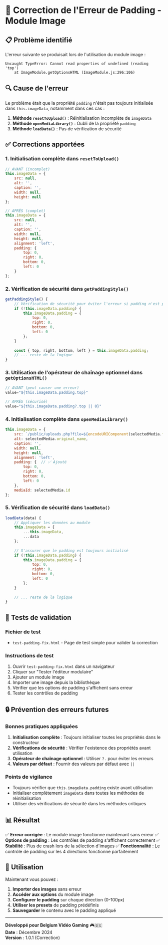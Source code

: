 # 🐛 Correction de l'Erreur de Padding - Module Image

## 📋 Problème identifié

L'erreur suivante se produisait lors de l'utilisation du module image :

```
Uncaught TypeError: Cannot read properties of undefined (reading 'top')
    at ImageModule.getOptionsHTML (ImageModule.js:296:106)
```

## 🔍 Cause de l'erreur

Le problème était que la propriété `padding` n'était pas toujours initialisée dans `this.imageData`, notamment dans ces cas :

1. **Méthode `resetToUpload()`** : Réinitialisation incomplète de `imageData`
2. **Méthode `openMediaLibrary()`** : Oubli de la propriété `padding`
3. **Méthode `loadData()`** : Pas de vérification de sécurité

## ✅ Corrections apportées

### 1. Initialisation complète dans `resetToUpload()`

```javascript
// AVANT (incomplet)
this.imageData = {
    src: null,
    alt: '',
    caption: '',
    width: null,
    height: null
};

// APRÈS (complet)
this.imageData = {
    src: null,
    alt: '',
    caption: '',
    width: null,
    height: null,
    alignment: 'left',
    padding: {
        top: 0,
        right: 0,
        bottom: 0,
        left: 0
    }
};
```

### 2. Vérification de sécurité dans `getPaddingStyle()`

```javascript
getPaddingStyle() {
    // Vérification de sécurité pour éviter l'erreur si padding n'est pas défini
    if (!this.imageData.padding) {
        this.imageData.padding = {
            top: 0,
            right: 0,
            bottom: 0,
            left: 0
        };
    }
    
    const { top, right, bottom, left } = this.imageData.padding;
    // ... reste de la logique
}
```

### 3. Utilisation de l'opérateur de chaînage optionnel dans `getOptionsHTML()`

```javascript
// AVANT (peut causer une erreur)
value="${this.imageData.padding.top}"

// APRÈS (sécurisé)
value="${this.imageData.padding?.top || 0}"
```

### 4. Initialisation complète dans `openMediaLibrary()`

```javascript
this.imageData = {
    src: `/public/uploads.php?file=${encodeURIComponent(selectedMedia.filename)}`,
    alt: selectedMedia.original_name,
    caption: '',
    width: null,
    height: null,
    alignment: 'left',
    padding: {  // ✅ Ajouté
        top: 0,
        right: 0,
        bottom: 0,
        left: 0
    },
    mediaId: selectedMedia.id
};
```

### 5. Vérification de sécurité dans `loadData()`

```javascript
loadData(data) {
    // Appliquer les données au module
    this.imageData = {
        ...this.imageData,
        ...data
    };
    
    // S'assurer que le padding est toujours initialisé
    if (!this.imageData.padding) {
        this.imageData.padding = {
            top: 0,
            right: 0,
            bottom: 0,
            left: 0
        };
    }
    
    // ... reste de la logique
}
```

## 🧪 Tests de validation

### Fichier de test
- `test-padding-fix.html` - Page de test simple pour valider la correction

### Instructions de test
1. Ouvrir `test-padding-fix.html` dans un navigateur
2. Cliquer sur "Tester l'éditeur modulaire"
3. Ajouter un module image
4. Importer une image depuis la bibliothèque
5. Vérifier que les options de padding s'affichent sans erreur
6. Tester les contrôles de padding

## 🔒 Prévention des erreurs futures

### Bonnes pratiques appliquées

1. **Initialisation complète** : Toujours initialiser toutes les propriétés dans le constructeur
2. **Vérifications de sécurité** : Vérifier l'existence des propriétés avant utilisation
3. **Opérateur de chaînage optionnel** : Utiliser `?.` pour éviter les erreurs
4. **Valeurs par défaut** : Fournir des valeurs par défaut avec `||`

### Points de vigilance

- Toujours vérifier que `this.imageData.padding` existe avant utilisation
- Initialiser complètement `imageData` dans toutes les méthodes de réinitialisation
- Utiliser des vérifications de sécurité dans les méthodes critiques

## 📊 Résultat

✅ **Erreur corrigée** : Le module image fonctionne maintenant sans erreur
✅ **Options de padding** : Les contrôles de padding s'affichent correctement
✅ **Stabilité** : Plus de crash lors de la sélection d'images
✅ **Fonctionnalité** : Le contrôle de padding sur les 4 directions fonctionne parfaitement

## 🚀 Utilisation

Maintenant vous pouvez :

1. **Importer des images** sans erreur
2. **Accéder aux options** du module image
3. **Configurer le padding** sur chaque direction (0-100px)
4. **Utiliser les presets** de padding prédéfinis
5. **Sauvegarder** le contenu avec le padding appliqué

---

**Développé pour Belgium Vidéo Gaming** 🎮🇧🇪  
**Date** : Décembre 2024  
**Version** : 1.0.1 (Correction)
